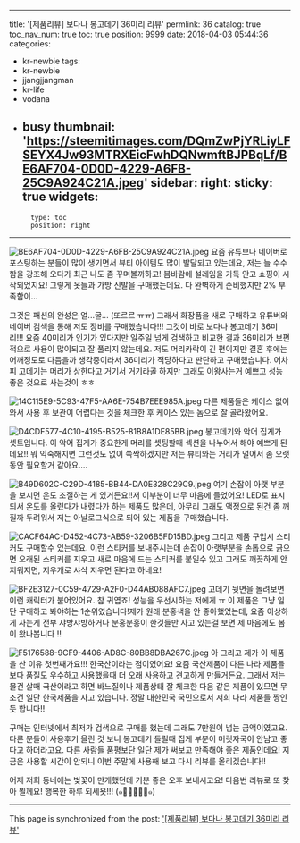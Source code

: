 
---
title: '[제품리뷰] 보다나 봉고데기 36미리 리뷰'
permlink: 36
catalog: true
toc_nav_num: true
toc: true
position: 9999
date: 2018-04-03 05:44:36
categories:
- kr-newbie
tags:
- kr-newbie
- jjangjjangman
- kr-life
- vodana
- busy
thumbnail: 'https://steemitimages.com/DQmZwPjYRLiyLFSEYX4Jw93MTRXEicFwhDQNwmftBJPBqLf/BE6AF704-0D0D-4229-A6FB-25C9A924C21A.jpeg'
sidebar:
    right:
        sticky: true
widgets:
    -
        type: toc
        position: right
---


![BE6AF704-0D0D-4229-A6FB-25C9A924C21A.jpeg](https://steemitimages.com/DQmZwPjYRLiyLFSEYX4Jw93MTRXEicFwhDQNwmftBJPBqLf/BE6AF704-0D0D-4229-A6FB-25C9A924C21A.jpeg)
요즘 유튜브나 네이버로 포스팅하는 분들이 많이 생기면서 뷰티 아이템도 많이  발달되고 있는데요, 저는 늘 수수함을 강조해 오다가 최근 나도 좀 꾸며볼까하고! 봄바람에 설레임을 가득 안고 쇼핑이 시작되었지요! 그렇게 옷들과 가방 신발을 구매했는데요. 다 완벽하게 준비했지만 2% 부족함이...

그것은 패션의 완성은 얼...굴... (또르르 ㅠㅠ)
그래서 화장품을 새로 구매하고 유튜버와 네이버 검색을 통해 저도 장비를 구매했습니다!!! 그것이 바로 보다나 봉고데기 36미리!!! 요즘 40미리가 인기가 있다지만 일주일 넘게 검색하고 비교한 결과 36미리가 보편적으로 사용이 많이되고 잘 풀리지 않는데요. 저도 머리카락이 긴 편이지만 결혼 후에는 어깨정도로 다듬을까 생각중이라서 36미리가 적당하다고 판단하고 구매했습니다. 어차피 고데기는 머리가 상한다고 거기서 거기라골 하지만 그래도 이왕사는거 예쁘고 성능 좋은 것으로 사는것이 ㅎㅎ

![14C115E9-5C93-47F5-AA6E-754B7EEE985A.jpeg](https://steemitimages.com/DQmPX7ch54a9fwLHMrbdXya1TrSHidu41Z8vDJZ6shEAP9K/14C115E9-5C93-47F5-AA6E-754B7EEE985A.jpeg)
다른 제품들은 케이스 없이 와서 사용 후 보관이 어렵다는 것을 체크한 후 케이스 있는 놈으로 잘 골라왔어요.

![D4CDF577-4C10-4195-B525-81B8A1DE85BB.jpeg](https://steemitimages.com/DQmdXBoChAB8RxrBzfzTzfMPydiHiANi2cgMpwHyrF2HHkA/D4CDF577-4C10-4195-B525-81B8A1DE85BB.jpeg)
봉고데기와 악어 집게가 셋트입니다. 이 악어 집게가 중요한게 머리를 셋팅할때 섹션을 나누어서 해야 예쁘게 된데요!! 뭐 익숙해지면 그런것도 없이 쓱싹하겠지만 저는 뷰티와는 거리가 멀어서 좀 오랫동안 필요할거 같아요....

![B49D602C-C29D-4185-BB44-DA0E328C29C9.jpeg](https://steemitimages.com/DQmQS5eLD9A6ua6EAsLLToUrqpkPsGuomAwidMhcQYeebqT/B49D602C-C29D-4185-BB44-DA0E328C29C9.jpeg)
여기 손잡이 아랫 부분을 보시면 온도 조절하는 게 있거든요!!저 이부분이 너무 마음에 들었어요! LED로 표시되서 온도를 올렸다가 내렸다가 하는 제품도 많은데, 아무리 그래도 액정으로 된건 좀 깨질까 두려워서 저는 아날로그식으로 되어 있는 제품을 구매했습니다.

![CACF64AC-D452-4C73-AB59-3206B5FD15BD.jpeg](https://steemitimages.com/DQmPi82unX6Fx8ne24hua1SR8vFsfHvzf8x8x3qSAbaznVA/CACF64AC-D452-4C73-AB59-3206B5FD15BD.jpeg)
그리고 제품 구입시 스티커도 구매할수 있는데요.
이런 스티커를 보내주시는데 손잡이 아랫부분을 손톱으로 긁으면 오래된 스티커를 지우고 새로 마음에 드는 스티커를 붙일수 있고 그래도 깨끗하게 안 지워지면, 지우개로 샤샥 지우면 된다고 하네요!

![BF2E3127-0C59-4729-A2F0-D44AB088AFC7.jpeg](https://steemitimages.com/DQmaDw34QD4AXo7RwY6986C42QGku5QtFMpHVRah8ZMcFc2/BF2E3127-0C59-4729-A2F0-D44AB088AFC7.jpeg)
고데기 뒷면을 돌려보면 이런 캐릭터가 붙어있어요.
참 귀엽죠! 성능을 우선시하는 저에게 ㅠ 이 제품은 그냥 일단 구매하고 봐야하는 1순위였습니다!제가 원래 분홍색을 안 좋아했었는데, 요즘 이상하게 사는게 전부 샤방샤방하거나 분홍분홍이 한것들만 사고 있는걸 보면 제 마음에도 봄이 왔나봅니다 !!

![F5176588-9CF9-4406-AD8C-80BB8DBA267C.jpeg](https://steemitimages.com/DQmWXEa53h7usXdW9CecXRfwuPTWPZBVrMqDPBD6SNP48hk/F5176588-9CF9-4406-AD8C-80BB8DBA267C.jpeg)
아 그리고 제가 이 제품을 산 이유 첫번째가요!!! 한국산이라는 점이였어요! 요즘 국산제품이 다른 나라 제품들보다 품질도 우수하고 사용했을때 더 오래 사용하고 견고하게 만들거든요. 그래서 저는 물건 살때 국산이라고 하면 바느질이나 제품상태 잘 체크한 다음 같은 제품이 있므면 무조건 일단 한국제품을 사고 있습니다. 정말 대한민국 국민으로서 저희 나라 제품들 짱인듯 합니다!!

구매는 인터넷에서 최저가 검색으로 구매를 했는데 그래도 7만원이 넘는 금액이였고요. 다른 분들이 사용후기 올린 것 보니 봉고데기 돌릴때 집게 부분이 머릿자국이 안남고 좋다고 하더라고요. 다른 사람들 품평보단 일단 제가 써보고 만족해야 좋은 제품인데요! 지금은 사용할 시간이 안되니 이번 주말에 사용해 보고 다시 리뷰를 올리겠습니다!!

어제 저희 동네에는 벚꽃이 만개했던데 기분 좋은 오후 보내시고요! 다음번 리뷰로 또 찾아 뵐께요!
행복한 하루 되세욧!!! (๑･̑◡･̑๑)

- - -

This page is synchronized from the post: ['[제품리뷰] 보다나 봉고데기 36미리 리뷰'](https://steemit.com/@kimseun/36)
